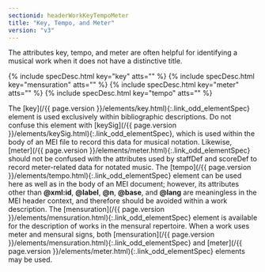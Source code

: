 ```yaml
---
sectionid: headerWorkKeyTempoMeter
title: "Key, Tempo, and Meter"
version: "v3"
---
```




The attributes key, tempo, and meter are often helpful for identifying a musical work
when
it does not have a distinctive title.



{% include specDesc.html key="key" atts="" %}
{% include specDesc.html key="mensuration" atts="" %}
{% include specDesc.html key="meter" atts="" %}
{% include specDesc.html key="tempo" atts="" %}



The [key](/{{ page.version }}/elements/key.html){:.link_odd_elementSpec} element is used exclusively within bibliographic
descriptions. Do not confuse this element with [keySig](/{{ page.version }}/elements/keySig.html){:.link_odd_elementSpec}, which is used
within the body of an MEI file to record this data for musical notation. Likewise,
[meter](/{{ page.version }}/elements/meter.html){:.link_odd_elementSpec} should not be confused with the attributes used by staffDef and
scoreDef to record meter-related data for notated music. The [tempo](/{{ page.version }}/elements/tempo.html){:.link_odd_elementSpec}
element can be used here as well as in the body of an MEI document; however, its attributes
other than **@xml:id**, **@label**, **@n**, **@base**, and
**@lang** are meaningless in the MEI header context, and therefore should be avoided
within a work description. The [mensuration](/{{ page.version }}/elements/mensuration.html){:.link_odd_elementSpec} element is available for
the description of works in the mensural repertoire. When a work uses meter and mensural
signs, both [mensuration](/{{ page.version }}/elements/mensuration.html){:.link_odd_elementSpec} and [meter](/{{ page.version }}/elements/meter.html){:.link_odd_elementSpec} elements may
be used.

